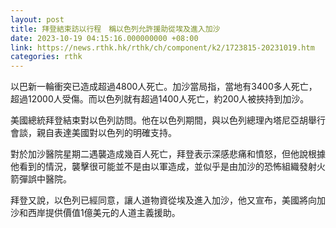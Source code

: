 ```yaml
---
layout: post
title: 拜登結束訪以行程　稱以色列允許援助從埃及進入加沙
date: 2023-10-19 04:15:16.000000000 +08:00
link: https://news.rthk.hk/rthk/ch/component/k2/1723815-20231019.htm
categories: rthk
---
```


以巴新一輪衝突已造成超過4800人死亡。加沙當局指，當地有3400多人死亡，超過12000人受傷。而以色列就有超過1400人死亡，約200人被挾持到加沙。

美國總統拜登結束對以色列訪問。他在以色列期間，與以色列總理內塔尼亞胡舉行會談，親自表達美國對以色列的明確支持。

對於加沙醫院星期二遇襲造成幾百人死亡，拜登表示深感悲痛和憤怒，但他說根據他看到的情況，襲擊很可能並不是由以軍造成，並似乎是由加沙的恐怖組織發射火箭彈誤中醫院。

拜登又說，以色列已經同意，讓人道物資從埃及進入加沙，他又宣布，美國將向加沙和西岸提供價值1億美元的人道主義援助。
